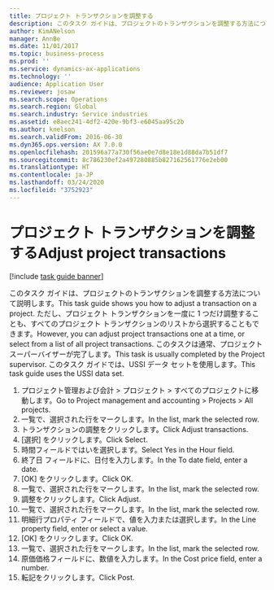 ```yaml
---
title: プロジェクト トランザクションを調整する
description: このタスク ガイドは、プロジェクトのトランザクションを調整する方法について説明します。
author: KimANelson
manager: AnnBe
ms.date: 11/01/2017
ms.topic: business-process
ms.prod: ''
ms.service: dynamics-ax-applications
ms.technology: ''
audience: Application User
ms.reviewer: josaw
ms.search.scope: Operations
ms.search.region: Global
ms.search.industry: Service industries
ms.assetid: e8aec241-4df2-420e-9bf3-e6045aa95c2b
ms.author: knelson
ms.search.validFrom: 2016-06-30
ms.dyn365.ops.version: AX 7.0.0
ms.openlocfilehash: 201596a77a730f56ae0e7d8e18e1d88da7b51df7
ms.sourcegitcommit: 8c786230ef2a497280885b827162561776e2eb00
ms.translationtype: HT
ms.contentlocale: ja-JP
ms.lasthandoff: 03/24/2020
ms.locfileid: "3752923"
---
```

# <a name="adjust-project-transactions"></a><span data-ttu-id="e0727-103">プロジェクト トランザクションを調整する</span><span class="sxs-lookup"><span data-stu-id="e0727-103">Adjust project transactions</span></span>

[!include [task guide banner](../../includes/task-guide-banner.md)]

<span data-ttu-id="e0727-104">このタスク ガイドは、プロジェクトのトランザクションを調整する方法について説明します。</span><span class="sxs-lookup"><span data-stu-id="e0727-104">This task guide shows you how to adjust a transaction on a project.</span></span> <span data-ttu-id="e0727-105">ただし、プロジェクト トランザクションを一度に 1 つだけ調整することも、すべてのプロジェクト トランザクションのリストから選択することもできます。</span><span class="sxs-lookup"><span data-stu-id="e0727-105">However, you can adjust project transactions one at a time, or select from a list of all project transactions.</span></span> <span data-ttu-id="e0727-106">このタスクは通常、プロジェクト スーパーバイザーが完了します。</span><span class="sxs-lookup"><span data-stu-id="e0727-106">This task is usually completed by the Project supervisor.</span></span> <span data-ttu-id="e0727-107">このタスク ガイドでは、USSI データ セットを使用します。</span><span class="sxs-lookup"><span data-stu-id="e0727-107">This task guide uses the USSI data set.</span></span>

1. <span data-ttu-id="e0727-108">プロジェクト管理および会計 > プロジェクト > すべてのプロジェクトに移動します。</span><span class="sxs-lookup"><span data-stu-id="e0727-108">Go to Project management and accounting > Projects > All projects.</span></span> 
2. <span data-ttu-id="e0727-109">一覧で、選択された行をマークします。</span><span class="sxs-lookup"><span data-stu-id="e0727-109">In the list, mark the selected row.</span></span> 
3. <span data-ttu-id="e0727-110">トランザクションの調整をクリックします。</span><span class="sxs-lookup"><span data-stu-id="e0727-110">Click Adjust transactions.</span></span> 
4. <span data-ttu-id="e0727-111">[選択] をクリックします。</span><span class="sxs-lookup"><span data-stu-id="e0727-111">Click Select.</span></span> 
5. <span data-ttu-id="e0727-112">時間フィールドではいを選択します。</span><span class="sxs-lookup"><span data-stu-id="e0727-112">Select Yes in the Hour field.</span></span> 
6. <span data-ttu-id="e0727-113">終了日 フィールドに、日付を入力します。</span><span class="sxs-lookup"><span data-stu-id="e0727-113">In the To date field, enter a date.</span></span> 
7. <span data-ttu-id="e0727-114">[OK] をクリックします。</span><span class="sxs-lookup"><span data-stu-id="e0727-114">Click OK.</span></span> 
8. <span data-ttu-id="e0727-115">一覧で、選択された行をマークします。</span><span class="sxs-lookup"><span data-stu-id="e0727-115">In the list, mark the selected row.</span></span> 
9. <span data-ttu-id="e0727-116">調整をクリックします。</span><span class="sxs-lookup"><span data-stu-id="e0727-116">Click Adjust.</span></span> 
10. <span data-ttu-id="e0727-117">一覧で、選択された行をマークします。</span><span class="sxs-lookup"><span data-stu-id="e0727-117">In the list, mark the selected row.</span></span> 
11. <span data-ttu-id="e0727-118">明細行プロパティ フィールドで、値を入力または選択します。</span><span class="sxs-lookup"><span data-stu-id="e0727-118">In the Line property field, enter or select a value.</span></span> 
12. <span data-ttu-id="e0727-119">[OK] をクリックします。</span><span class="sxs-lookup"><span data-stu-id="e0727-119">Click OK.</span></span> 
13. <span data-ttu-id="e0727-120">一覧で、選択された行をマークします。</span><span class="sxs-lookup"><span data-stu-id="e0727-120">In the list, mark the selected row.</span></span> 
14. <span data-ttu-id="e0727-121">原価価格フィールドに、数値を入力します。</span><span class="sxs-lookup"><span data-stu-id="e0727-121">In the Cost price field, enter a number.</span></span> 
15. <span data-ttu-id="e0727-122">転記をクリックします。</span><span class="sxs-lookup"><span data-stu-id="e0727-122">Click Post.</span></span> 
